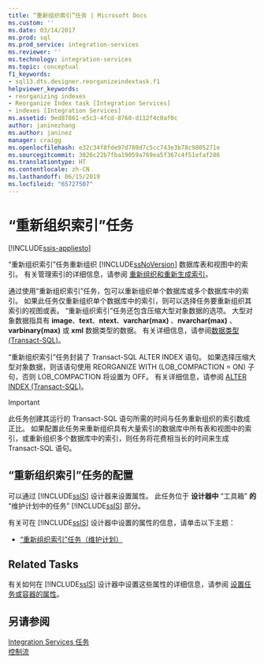 ```yaml
---
title: “重新组织索引”任务 | Microsoft Docs
ms.custom: ''
ms.date: 03/14/2017
ms.prod: sql
ms.prod_service: integration-services
ms.reviewer: ''
ms.technology: integration-services
ms.topic: conceptual
f1_keywords:
- sql13.dts.designer.reorganizeindextask.f1
helpviewer_keywords:
- reorganizing indexes
- Reorganize Index task [Integration Services]
- indexes [Integration Services]
ms.assetid: 9ed87861-e5c3-4fcd-8760-d112f4c0af0c
author: janinezhang
ms.author: janinez
manager: craigg
ms.openlocfilehash: e32c34f8fde97d780d7c5cc743e3b78c9805271e
ms.sourcegitcommit: 3026c22b7fba19059a769ea5f367c4f51efaf286
ms.translationtype: HT
ms.contentlocale: zh-CN
ms.lasthandoff: 06/15/2019
ms.locfileid: "65727507"
---
```

# <a name="reorganize-index-task"></a>“重新组织索引”任务

[!INCLUDE[ssis-appliesto](../../includes/ssis-appliesto-ssvrpluslinux-asdb-asdw-xxx.md)]


  “重新组织索引”任务重新组织 [!INCLUDE[ssNoVersion](../../includes/ssnoversion-md.md)] 数据库表和视图中的索引。 有关管理索引的详细信息，请参阅 [重新组织和重新生成索引](../../relational-databases/indexes/reorganize-and-rebuild-indexes.md)。  
  
 通过使用“重新组织索引”任务，包可以重新组织单个数据库或多个数据库中的索引。 如果此任务仅重新组织单个数据库中的索引，则可以选择任务要重新组织其索引的视图或表。 “重新组织索引”任务还包含压缩大型对象数据的选项。 大型对象数据指具有 **image**、**text**、**ntext**、**varchar(max)** 、**nvarchar(max)** 、**varbinary(max)** 或 **xml** 数据类型的数据。 有关详细信息，请参阅[数据类型 (Transact-SQL)](../../t-sql/data-types/data-types-transact-sql.md)。  
  
 “重新组织索引”任务封装了 Transact-SQL ALTER INDEX 语句。 如果选择压缩大型对象数据，则该语句使用 REORGANIZE WITH (LOB_COMPACTION = ON) 子句，否则 LOB_COMPACTION 将设置为 OFF。 有关详细信息，请参阅 [ALTER INDEX (Transact-SQL)](../../t-sql/statements/alter-index-transact-sql.md)。  
  
> [!IMPORTANT]  
>  此任务创建其运行的 Transact-SQL 语句所需的时间与任务重新组织的索引数成正比。 如果配置此任务来重新组织具有大量索引的数据库中所有表和视图中的索引，或重新组织多个数据库中的索引，则任务将花费相当长的时间来生成 Transact-SQL 语句。  
  
## <a name="configuration-of-the-reorganize-index-task"></a>“重新组织索引”任务的配置  
 可以通过 [!INCLUDE[ssIS](../../includes/ssis-md.md)] 设计器来设置属性。 此任务位于 **设计器中** “工具箱” **的** “维护计划中的任务” [!INCLUDE[ssIS](../../includes/ssis-md.md)] 部分。  
  
 有关可在 [!INCLUDE[ssIS](../../includes/ssis-md.md)] 设计器中设置的属性的信息，请单击以下主题：  
  
-   [“重新组织索引”任务（维护计划）](../../relational-databases/maintenance-plans/reorganize-index-task-maintenance-plan.md)  
  
## <a name="related-tasks"></a>Related Tasks  
 有关如何在 [!INCLUDE[ssIS](../../includes/ssis-md.md)] 设计器中设置这些属性的详细信息，请参阅 [设置任务或容器的属性](https://msdn.microsoft.com/library/52d47ca4-fb8c-493d-8b2b-48bb269f859b)。  
  
## <a name="see-also"></a>另请参阅  
 [Integration Services 任务](../../integration-services/control-flow/integration-services-tasks.md)   
 [控制流](../../integration-services/control-flow/control-flow.md)  
  
  
